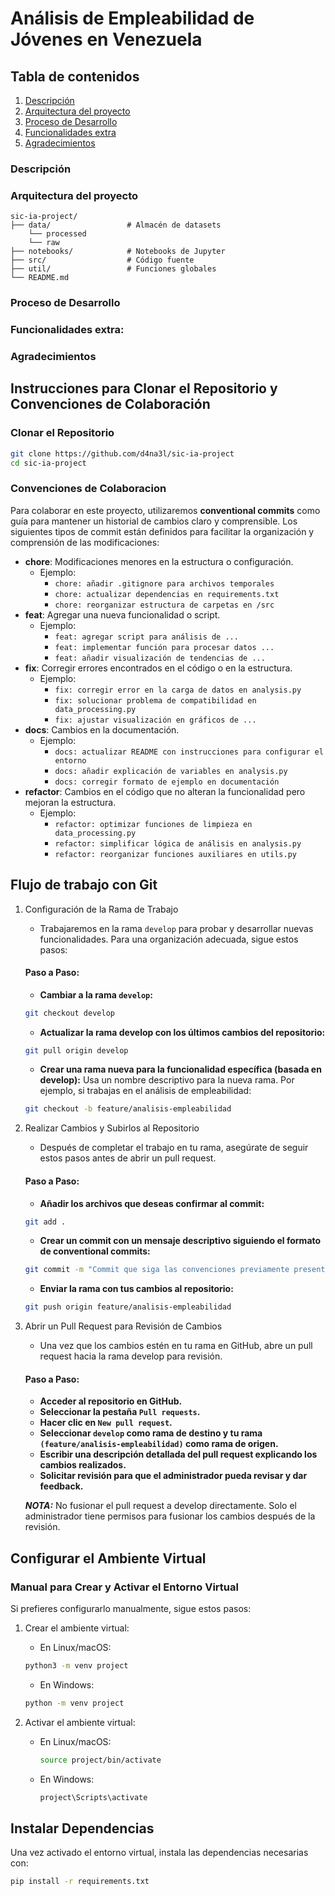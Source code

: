 # Análisis de Empleabilidad de Jóvenes en Venezuela

## Tabla de contenidos

1. [Descripción](#descripción)
2. [Arquitectura del proyecto](#arquitectura-del-proyecto)
3. [Proceso de Desarrollo](#proceso-de-desarrollo)
4. [Funcionalidades extra](#funcionalidades-extra)
5. [Agradecimientos](#agradecimientos)

### Descripción


### Arquitectura del proyecto

```
sic-ia-project/
├── data/                 # Almacén de datasets
    └── processed
    └── raw
├── notebooks/            # Notebooks de Jupyter
├── src/                  # Código fuente
├── util/                 # Funciones globales
└── README.md
```

### Proceso de Desarrollo


### Funcionalidades extra:


### Agradecimientos


## Instrucciones para Clonar el Repositorio y Convenciones de Colaboración

### Clonar el Repositorio

```bash
git clone https://github.com/d4na3l/sic-ia-project
cd sic-ia-project
```

### Convenciones de Colaboracion

Para colaborar en este proyecto, utilizaremos **conventional commits** como guía para mantener un historial de cambios claro y comprensible. Los siguientes tipos de commit están definidos para facilitar la organización y comprensión de las modificaciones:

-   **chore**: Modificaciones menores en la estructura o configuración.
    -   Ejemplo:
        -   `chore: añadir .gitignore para archivos temporales`
        -   `chore: actualizar dependencias en requirements.txt`
        -   `chore: reorganizar estructura de carpetas en /src`
-   **feat**: Agregar una nueva funcionalidad o script.
    -   Ejemplo:
        -   `feat: agregar script para análisis de ...`
        -   `feat: implementar función para procesar datos ...`
        -   `feat: añadir visualización de tendencias de ...`
-   **fix**: Corregir errores encontrados en el código o en la estructura.
    -   Ejemplo:
        -   `fix: corregir error en la carga de datos en analysis.py`
        -   `fix: solucionar problema de compatibilidad en data_processing.py`
        -   `fix: ajustar visualización en gráficos de ...`
-   **docs**: Cambios en la documentación.
    -   Ejemplo:
        -   `docs: actualizar README con instrucciones para configurar el entorno`
        -   `docs: añadir explicación de variables en analysis.py`
        -   `docs: corregir formato de ejemplo en documentación`
-   **refactor**: Cambios en el código que no alteran la funcionalidad pero mejoran la estructura.
    -   Ejemplo:
        -   `refactor: optimizar funciones de limpieza en data_processing.py`
        -   `refactor: simplificar lógica de análisis en analysis.py`
        -   `refactor: reorganizar funciones auxiliares en utils.py`

## Flujo de trabajo con Git

1. Configuración de la Rama de Trabajo

    - Trabajaremos en la rama `develop` para probar y desarrollar nuevas funcionalidades. Para una organización adecuada, sigue estos pasos:

    #### Paso a Paso:

    - **Cambiar a la rama `develop`:**

    ```bash
    git checkout develop
    ```

    - **Actualizar la rama develop con los últimos cambios del repositorio:**

    ```bash
    git pull origin develop
    ```

    - **Crear una rama nueva para la funcionalidad específica (basada en develop):** Usa un nombre descriptivo para la nueva rama. Por ejemplo, si trabajas en el análisis de empleabilidad:

    ```bash
    git checkout -b feature/analisis-empleabilidad
    ```

2. Realizar Cambios y Subirlos al Repositorio

    - Después de completar el trabajo en tu rama, asegúrate de seguir estos pasos antes de abrir un pull request.

    #### Paso a Paso:

    - **Añadir los archivos que deseas confirmar al commit:**

    ```bash
    git add .
    ```

    - **Crear un commit con un mensaje descriptivo siguiendo el formato de conventional commits:**

    ```bash
    git commit -m "Commit que siga las convenciones previamente presentadas"
    ```

    - **Enviar la rama con tus cambios al repositorio:**

    ```bash
    git push origin feature/analisis-empleabilidad
    ```

3. Abrir un Pull Request para Revisión de Cambios

    - Una vez que los cambios estén en tu rama en GitHub, abre un pull request hacia la rama develop para revisión.

    #### Paso a Paso:

    - **Acceder al repositorio en GitHub.**
    - **Seleccionar la pestaña `Pull requests`.**
    - **Hacer clic en `New pull request`.**
    - **Seleccionar `develop` como rama de destino y tu rama `(feature/analisis-empleabilidad)` como rama de origen.**
    - **Escribir una descripción detallada del pull request explicando los cambios realizados.**
    - **Solicitar revisión para que el administrador pueda revisar y dar feedback.**

    **_NOTA:_** No fusionar el pull request a develop directamente. Solo el administrador tiene permisos para fusionar los cambios después de la revisión.

## Configurar el Ambiente Virtual

### Manual para Crear y Activar el Entorno Virtual

Si prefieres configurarlo manualmente, sigue estos pasos:

1. Crear el ambiente virtual:

    - En Linux/macOS:

    ```bash
    python3 -m venv project
    ```

    - En Windows:

    ```cmd
    python -m venv project
    ```

2. Activar el ambiente virtual:

    - En Linux/macOS:

        ```bash
        source project/bin/activate
        ```

    - En Windows:

        ```cmd
        project\Scripts\activate
        ```

## Instalar Dependencias

Una vez activado el entorno virtual, instala las dependencias necesarias con:

```bash
pip install -r requirements.txt
```
